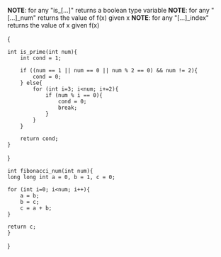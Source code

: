 **NOTE**: for any "is_[...]" returns a boolean type variable
**NOTE**: for any "[...]_num" returns the value of f(x) given x
**NOTE**: for any "[...]_index" returns the value of x given f(x)

{

    int is_prime(int num){
        int cond = 1;
        
        if ((num == 1 || num == 0 || num % 2 == 0) && num != 2){
            cond = 0;
        } else{
            for (int i=3; i<num; i+=2){
                if (num % i == 0){
                    cond = 0;
                    break;
                }
            }
        }
        
        return cond;
    }
}

    int fibonacci_num(int num){
    long long int a = 0, b = 1, c = 0;
    
    for (int i=0; i<num; i++){
        a = b;
        b = c;
        c = a + b;
    }
    
    return c;
    }
}
